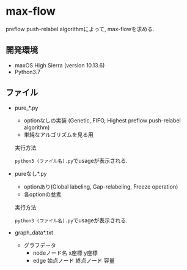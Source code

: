 # max-flow

preflow push-relabel algorithmによって, max-flowを求める.

##  開発環境

+ maxOS High Sierra (version 10.13.6)
+ Python3.7



## ファイル



+ pure_*.py

  + optionなしの実装 (Genetic, FIFO, Highest preflow push-relabel algorithm)
  + 単純なアルゴリズムを見る用

  実行方法

  `python3 (ファイル名).py`でusageが表示される.

+ pureなし*.py

  + optionあり(Global labeling, Gap-relabeling, Freeze operation)
  + 各optionの[参考](https://qiita.com/nariaki3551/items/65baee3c6ef0a6ffa136)



  実行方法

  `python3 (ファイル名).py`でusageが表示される.


+ graph_data*.txt
  + グラフデータ
    + nodeノード名 x座標 y座標
    + edge 始点ノード 終点ノード 容量
